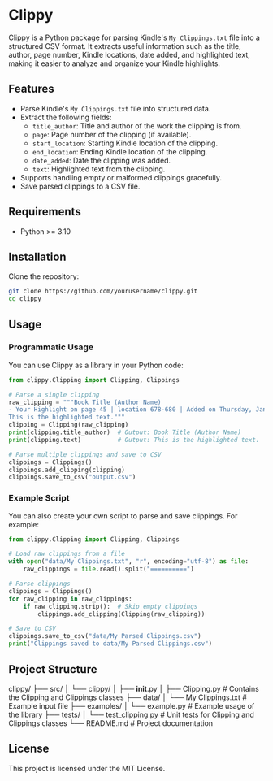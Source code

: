 # Clippy

Clippy is a Python package for parsing Kindle's `My Clippings.txt` file into a structured CSV format. It extracts useful information such as the title, author, page number, Kindle locations, date added, and highlighted text, making it easier to analyze and organize your Kindle highlights.

## Features

- Parse Kindle's `My Clippings.txt` file into structured data.
- Extract the following fields:
  - `title_author`: Title and author of the work the clipping is from.
  - `page`: Page number of the clipping (if available).
  - `start_location`: Starting Kindle location of the clipping.
  - `end_location`: Ending Kindle location of the clipping.
  - `date_added`: Date the clipping was added.
  - `text`: Highlighted text from the clipping.
- Supports handling empty or malformed clippings gracefully.
- Save parsed clippings to a CSV file.

## Requirements

- Python >= 3.10

## Installation

Clone the repository:
   ```bash
   git clone https://github.com/yourusername/clippy.git
   cd clippy
   ```

## Usage
### Programmatic Usage
You can use Clippy as a library in your Python code:
```python
from clippy.Clipping import Clipping, Clippings

# Parse a single clipping
raw_clipping = """Book Title (Author Name)
- Your Highlight on page 45 | location 678-680 | Added on Thursday, January 1, 2023
This is the highlighted text."""
clipping = Clipping(raw_clipping)
print(clipping.title_author)  # Output: Book Title (Author Name)
print(clipping.text)          # Output: This is the highlighted text.

# Parse multiple clippings and save to CSV
clippings = Clippings()
clippings.add_clipping(clipping)
clippings.save_to_csv("output.csv")
```

### Example Script
You can also create your own script to parse and save clippings. For example:
```python
from clippy.Clipping import Clipping, Clippings

# Load raw clippings from a file
with open("data/My Clippings.txt", "r", encoding="utf-8") as file:
    raw_clippings = file.read().split("==========")

# Parse clippings
clippings = Clippings()
for raw_clipping in raw_clippings:
    if raw_clipping.strip():  # Skip empty clippings
        clippings.add_clipping(Clipping(raw_clipping))

# Save to CSV
clippings.save_to_csv("data/My Parsed Clippings.csv")
print("Clippings saved to data/My Parsed Clippings.csv")
```

## Project Structure
clippy/
├── src/
│   └── clippy/
│       ├── __init__.py
│       ├── Clipping.py       # Contains the Clipping and Clippings classes
├── data/
│   └── My Clippings.txt      # Example input file
├── examples/
│   └── example.py            # Example usage of the library
├── tests/
│   └── test_clipping.py      # Unit tests for Clipping and Clippings classes
└── README.md                 # Project documentation

## License
This project is licensed under the MIT License.